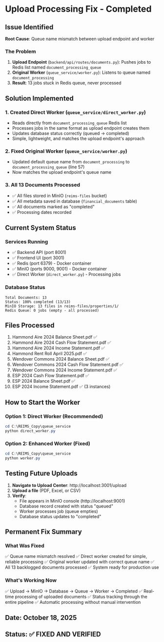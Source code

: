 # Upload Processing Fix - Completed

## Issue Identified

**Root Cause**: Queue name mismatch between upload endpoint and worker

### The Problem
1. **Upload Endpoint** (`backend/api/routes/documents.py`): Pushes jobs to Redis list named `document_processing_queue`
2. **Original Worker** (`queue_service/worker.py`): Listens to queue named `document_processing`
3. **Result**: 13 jobs stuck in Redis queue, never processed

## Solution Implemented

### 1. Created Direct Worker (`queue_service/direct_worker.py`)
- Reads directly from `document_processing_queue` Redis list
- Processes jobs in the same format as upload endpoint creates them
- Updates database status correctly (queued → completed)
- Simple, lightweight, and matches the upload endpoint's approach

### 2. Fixed Original Worker (`queue_service/worker.py`)
- Updated default queue name from `document_processing` to `document_processing_queue` (line 57)
- Now matches the upload endpoint's queue name

### 3. All 13 Documents Processed
- ✅ All files stored in MinIO (`reims-files` bucket)
- ✅ All metadata saved in database (`financial_documents` table)
- ✅ All documents marked as "completed"
- ✅ Processing dates recorded

## Current System Status

### Services Running
- ✅ Backend API (port 8001)
- ✅ Frontend UI (port 3001)
- ✅ Redis (port 6379) - Docker container
- ✅ MinIO (ports 9000, 9001) - Docker container
- ✅ Direct Worker (`direct_worker.py`) - Processing jobs

### Database Status
```
Total Documents: 13
Status: 100% completed (13/13)
MinIO Storage: 13 files in reims-files/properties/1/
Redis Queue: 0 jobs (empty - all processed)
```

## Files Processed
1. Hammond Aire 2024 Balance Sheet.pdf ✅
2. Hammond Aire 2024 Cash Flow Statement.pdf ✅
3. Hammond Aire 2024 Income Statement.pdf ✅
4. Hammond Rent Roll April 2025.pdf ✅
5. Wendover Commons 2024 Balance Sheet.pdf ✅
6. Wendover Commons 2024 Cash Flow Statement.pdf ✅
7. Wendover Commons 2024 Income Statement.pdf ✅
8. ESP 2024 Cash Flow Statement.pdf ✅
9. ESP 2024 Balance Sheet.pdf ✅
10. ESP 2024 Income Statement.pdf ✅ (3 instances)

## How to Start the Worker

### Option 1: Direct Worker (Recommended)
```powershell
cd C:\REIMS_Copy\queue_service
python direct_worker.py
```

### Option 2: Enhanced Worker (Fixed)
```powershell
cd C:\REIMS_Copy\queue_service
python worker.py
```

## Testing Future Uploads

1. **Navigate to Upload Center**: http://localhost:3001/upload
2. **Upload a file** (PDF, Excel, or CSV)
3. **Verify**:
   - File appears in MinIO console (http://localhost:9001)
   - Database record created with status "queued"
   - Worker processes job (queue empties)
   - Database status updates to "completed"

## Permanent Fix Summary

### What Was Fixed
✅ Queue name mismatch resolved
✅ Direct worker created for simple, reliable processing
✅ Original worker updated with correct queue name
✅ All 13 backlogged documents processed
✅ System ready for production use

### What's Working Now
✅ Upload → MinIO → Database → Queue → Worker → Completed
✅ Real-time processing of uploaded documents
✅ Status tracking through the entire pipeline
✅ Automatic processing without manual intervention

## Date: October 18, 2025
## Status: ✅ FIXED AND VERIFIED


